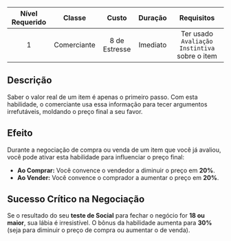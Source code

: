 
| Nível Requerido | Classe | Custo | Duração | Requisitos |
| :---: | :---: | :---: | :---: | :---: |
| 1 | Comerciante | 8 de Estresse | Imediato | Ter usado `Avaliação Instintiva` sobre o item |

## Descrição
Saber o valor real de um item é apenas o primeiro passo. Com esta habilidade, o comerciante usa essa informação para tecer argumentos irrefutáveis, moldando o preço final a seu favor.

## Efeito
Durante a negociação de compra ou venda de um item que você já avaliou, você pode ativar esta habilidade para influenciar o preço final:

* **Ao Comprar:** Você convence o vendedor a diminuir o preço em **20%**.
* **Ao Vender:** Você convence o comprador a aumentar o preço em **20%**.

## Sucesso Crítico na Negociação
Se o resultado do seu **teste de Social** para fechar o negócio for **18 ou maior**, sua lábia é irresistível. O bônus da habilidade aumenta para **30%** (seja para diminuir o preço de compra ou aumentar o de venda).